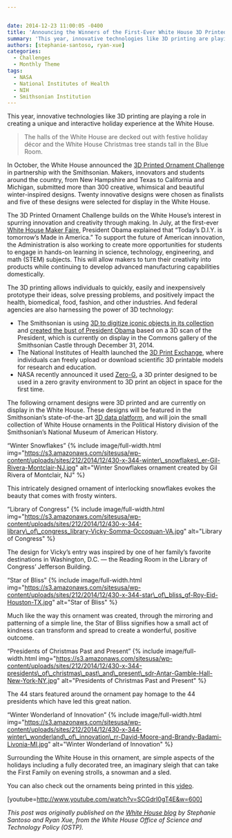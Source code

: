 ```yaml
---


date: 2014-12-23 11:00:05 -0400
title: 'Announcing the Winners of the First-Ever White House 3D Printed Ornament Challenge'
summary: 'This year, innovative technologies like 3D printing are playing a role in creating a unique and interactive holiday experience at the White House. The halls of the White House are decked out with festive holiday d&eacute;cor and the White House Christmas tree stands tall in the Blue Room. In October, the White House announced the'
authors: [stephanie-santoso, ryan-xue]
categories:
  - Challenges
  - Monthly Theme
tags:
  - NASA
  - National Institutes of Health
  - NIH
  - Smithsonian Institution
---
```


This year, innovative technologies like 3D printing are playing a role in creating a unique and interactive holiday experience at the White House.

> The halls of the White House are decked out with festive holiday décor and the White House Christmas tree stands tall in the Blue Room.

In October, the White House announced the [3D Printed Ornament Challenge](http://www.whitehouse.gov/blog/2014/10/30/calling-all-makers-announcing-first-ever-white-house-3d-printed-ornament-challenge) in partnership with the Smithsonian. Makers, innovators and students around the country, from New Hampshire and Texas to California and Michigan, submitted more than 300 creative, whimsical and beautiful winter-inspired designs. Twenty innovative designs were chosen as finalists and five of these designs were selected for display in the White House.

The 3D Printed Ornament Challenge builds on the White House’s interest in spurring innovation and creativity through making. In July, at the first-ever [White House Maker Faire](http://www.whitehouse.gov/maker-faire), President Obama explained that &#8220;Today’s D.I.Y. is tomorrow’s Made in America.&#8221; To support the future of American innovation, the Administration is also working to create more opportunities for students to engage in hands-on learning in science, technology, engineering, and math (STEM) subjects. This will allow makers to turn their creativity into products while continuing to develop advanced manufacturing capabilities domestically.

The 3D printing allows individuals to quickly, easily and inexpensively prototype their ideas, solve pressing problems, and positively impact the health, biomedical, food, fashion, and other industries. And federal agencies are also harnessing the power of 3D technology:

  * The Smithsonian is using [3D to digitize iconic objects in its collection](http://3d.si.edu/about) and [created the bust of President Obama](http://www.whitehouse.gov/share/watch-first-ever-3d-print-president) based on a 3D scan of the President, which is currently on display in the Commons gallery of the Smithsonian Castle through December 31, 2014.
  * The National Institutes of Health launched the [3D Print Exchange](http://3dprint.nih.gov/), where individuals can freely upload or download scientific 3D printable models for research and education.
  * NASA recently announced it used [Zero-G](http://www.nasa.gov/mission_pages/station/research/experiments/1115.html), a 3D printer designed to be used in a zero gravity environment to 3D print an object in space for the first time.

The following ornament designs were 3D printed and are currently on display in the White House. These designs will be featured in the Smithsonian’s state-of-the-art [3D data platform](http://3d.si.edu/), and will join the small collection of White House ornaments in the Political History division of the Smithsonian’s National Museum of American History.

&#8220;Winter Snowflakes&#8221; 
{% include image/full-width.html img="https://s3.amazonaws.com/sitesusa/wp-content/uploads/sites/212/2014/12/430-x-344-winter\_snowflakes\_er-Gil-Rivera-Montclair-NJ.jpg" alt="Winter Snowflakes ornament created by Gil Rivera of Montclair, NJ" %} 

This intricately designed ornament of interlocking snowflakes evokes the beauty that comes with frosty winters.

&#8220;Library of Congress&#8221; 
{% include image/full-width.html img="https://s3.amazonaws.com/sitesusa/wp-content/uploads/sites/212/2014/12/430-x-344-library\_of\_congress_library-Vicky-Somma-Occoquan-VA.jpg" alt="Library of Congress"  %} 

The design for Vicky&#8217;s entry was inspired by one of her family&#8217;s favorite destinations in Washington, D.C. &#8212; the Reading Room in the Library of Congress&#8217; Jefferson Building.

&#8220;Star of Bliss&#8221; 
{% include image/full-width.html img="https://s3.amazonaws.com/sitesusa/wp-content/uploads/sites/212/2014/12/430-x-344-star\_of\_bliss_gf-Roy-Eid-Houston-TX.jpg" alt="Star of Bliss" %} 

Much like the way this ornament was created, through the mirroring and patterning of a simple line, the Star of Bliss signifies how a small act of kindness can transform and spread to create a wonderful, positive outcome.

&#8220;Presidents of Christmas Past and Present&#8221; 
{% include image/full-width.html img="https://s3.amazonaws.com/sitesusa/wp-content/uploads/sites/212/2014/12/430-x-344-presidents\_of\_christmas\_past\_and\_present\_sdr-Antar-Gamble-Hall-New-York-NY.jpg" alt="Presidents of Christmas Past and Present" %} 

The 44 stars featured around the ornament pay homage to the 44 presidents which have led this great nation.

&#8220;Winter Wonderland of Innovation&#8221; 
{% include image/full-width.html img="https://s3.amazonaws.com/sitesusa/wp-content/uploads/sites/212/2014/12/430-x-344-winter\_wonderland\_of\_innovation\_rr-David-Moore-and-Brandy-Badami-Livonia-MI.jpg" alt="Winter Wonderland of Innovation" %} 

Surrounding the White House in this ornament, are simple aspects of the holidays including a fully decorated tree, an imaginary sleigh that can take the First Family on evening strolls, a snowman and a sled.

You can also check out the ornaments being printed in this [video](https://www.youtube.com/watch?v=SCGdrI0gT4E&feature=youtu.be).

[youtube=http://www.youtube.com/watch?v=SCGdrI0gT4E&w=600]

_This post was originally published on the [White House blog](http://www.whitehouse.gov/blog/) by Stephanie Santoso and Ryan Xue, from the White House Office of Science and Technology Policy (OSTP)._